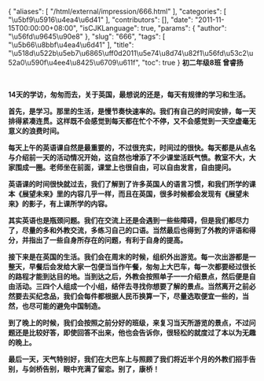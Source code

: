 {
    "aliases": [
        "/html/external/impression/666.html"
    ],
    "categories": [
        "\u5bf9\u5916\u4ea4\u6d41"
    ],
    "contributors": [],
    "date": "2011-11-15T00:00:00+08:00",
    "isCJKLanguage": true,
    "params": {
        "author": "\u56fd\u9645\u90e8"
    },
    "slug": "666",
    "tags": [
        "\u5b66\u8bbf\u4ea4\u6d41"
    ],
    "title": "\u518d\u522b\u5eb7\u6865\uff0d2011\u5e74\u8d74\u82f1\u56fd\u53c2\u52a0\u590f\u4ee4\u8425\u6709\u611f",
    "toc": true
}
**初二年级8班 曾睿扬**

 

**14天的学访，匆匆而去，关于英国，最想说的还是，每天有规律的学习和生活。**

**首先，是学习。那里的生活，是慢节奏快速率的。我们有自己的时间安排，每一天排得紧凑连贯。这样既不会感觉到每天都在忙个不停，又不会感觉到一天空虚毫无意义的浪费时间。**

**每天上午的英语课自然是最重要的，不过很充实，时间过的很快。每天都是从点名与介绍前一天的活动情况开始，这自然也增添了不少课堂活跃气愤。教室不大，大家围成一圈。老师坐在前面，课堂上也很自由，可以自由发言，自由提问。**

**英语课的时间很快就过去，我们了解到了许多英国人的语言习惯，和我们所学的课本《展望未来》里的内容几乎一样，而且在英国，很多时候都会发现有《展望未来》的影子，有上课所学的内容。**

**其实英语也是瓶颈问题。我们在交流上还是会遇到一些些障碍，但是我们都尽力了，尽量的多和外教交流，多练习自己的口语。当然最后也得到了外教的评语和得分，并指出了一些自身所存在的问题，有利于自身的提高。**

**接下来是在英国的生活。我们会在周末的时候，组织外出游览。每一次出游都是一整天，早餐后会发给大家一包便当当作午餐，匆匆上大巴车，每一次都要经过很长的路程才能到达目的地。当到达之后，外教会按照单子一一介绍景点，然后便是自由活动。三四个人组成一个小组，结伴去寻找你想要了解的景点。当然离开之前必然要去买纪念品，我们会每件都根据人民币换算一下，尽量选取便宜一些的，当然，也尽可能的避免中国制造。**

**到了晚上的时候，我们会按照之前分好的班级，来复习当天所游览的景点，不过问题还是比较好答，即使回答不出来，他也会告诉你，很轻松的就度过了本以为无趣的晚上。**

**最后一天，天气特别好，我们在大巴车上与照顾了我们将近半个月的外教们招手告别，与剑桥告别，眼中充满了留恋。别了，康桥！**

